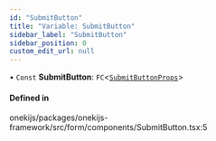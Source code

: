 ```yaml
---
id: "SubmitButton"
title: "Variable: SubmitButton"
sidebar_label: "SubmitButton"
sidebar_position: 0
custom_edit_url: null
---
```


• `Const` **SubmitButton**: `FC`<[`SubmitButtonProps`](../types/SubmitButtonProps.md)\>

#### Defined in

onekijs/packages/onekijs-framework/src/form/components/SubmitButton.tsx:5

